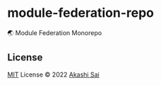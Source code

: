 # module-federation-repo

🌏 Module Federation Monorepo

## License

[MIT](./LICENSE) License © 2022 [Akashi Sai](https://github.com/akashigakki)
